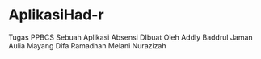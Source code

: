# AplikasiHad-r
Tugas PPBCS
Sebuah Aplikasi Absensi DIbuat Oleh
  Addly Baddrul Jaman
  Aulia Mayang
  Difa Ramadhan
  Melani Nurazizah
